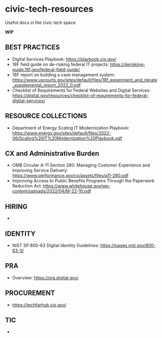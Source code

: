# civic-tech-resources
Useful docs in the civic tech space

**WIP**

## BEST PRACTICES

- Digital Services Playbook: https://playbook.cio.gov/
- 18F field guide on de-risking federal IT projects: https://derisking-guide.18f.gov/federal-field-guide/
- 18F report on building a case management system: https://www.uscourts.gov/sites/default/files/18f_experiment_and_iterate_supplemental_report_2022_0.pdf
- Checklist of Requirements for Federal Websites and Digital Services: https://digital.gov/resources/checklist-of-requirements-for-federal-digital-services/

## RESOURCE COLLECTIONS

- Department of Energy Scaling IT Modernization Playbook: https://www.energy.gov/sites/default/files/2022-06/Scaling%20IT%20Modernization%20Playbook.pdf

## CX and Administrative Burden

- OMB Circular A-11 Section 280: Managing Customer Experience and Improving Service Delivery: https://www.performance.gov/cx/assets/files/a11-280.pdf
- Improving Access to Public Benefits Programs Through the Paperwork Reduction Act: https://www.whitehouse.gov/wp-content/uploads/2022/04/M-22-10.pdf

## HIRING

- 

## IDENTITY

- NIST SP 800-63 Digital Identity Guidelines: https://pages.nist.gov/800-63-3/

## PRA

- Overview: https://pra.digital.gov/

## PROCUREMENT

- https://techfarhub.cio.gov/

## TIC

- 

